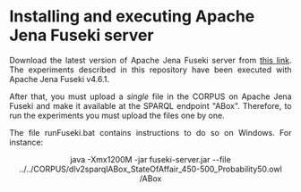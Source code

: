 # Installing and executing Apache Jena Fuseki server

<p align="justify">
Download the latest version of Apache Jena Fuseki server from <a href="https://jena.apache.org/download/index.cgi">this link</a>. The experiments described in this repository have been executed with Apache Jena Fuseki v4.6.1.
</p>

<p align="justify">
After that, you must upload a <i>single</i> file in the CORPUS on Apache Jena Fuseki and make it available at the SPARQL endpoint "ABox". Therefore, to run the experiments you must upload the files one by one.
</p>

<p align="justify">
The file runFuseki.bat contains instructions to do so on Windows. For instance:
</p>

<p align="center">
java -Xmx1200M -jar fuseki-server.jar --file ../../CORPUS/dlv2sparqlABox_StateOfAffair_450-500_Probability50.owl /ABox
</p>

